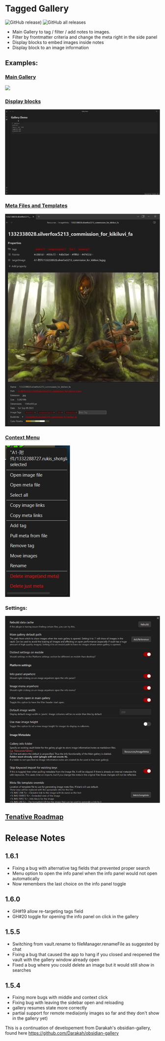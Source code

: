 # Tagged Gallery
![GitHub release)](https://img.shields.io/github/v/release/TomNCatz/obsidian-gallery)
![GitHub all releases](https://img.shields.io/github/downloads/TomNCatz/obsidian-gallery/total)

- Main Gallery to tag / filter / add notes to images.
- Filter by frontmatter criteria and change the meta right in the side panel
- Display blocks to embed images inside notes
- Display block to an image information

## Examples:

### [Main Gallery](https://github.com/TomNCatz/obsidian-gallery/blob/main/docs/README_MainGallery.md)
![](docs/images/Example_main_gallery.gif)

### [Display blocks](https://github.com/TomNCatz/obsidian-gallery/blob/main/docs/README_DisplayBlocks.md)
![](docs/images/Example_Display_Block.gif)

### [Meta Files and Templates](https://github.com/TomNCatz/obsidian-gallery/blob/main/docs/README_MetaFiles.md)
![](docs/images/MetaFile.png)

### [Context Menu](https://github.com/TomNCatz/obsidian-gallery/blob/main/docs/README_ContextMenu.md)
![](docs/images/ContextMenu.png)

### Settings:
![](docs/images/Gallery_Settings.png)

## [Tenative Roadmap](https://github.com/TomNCatz/obsidian-gallery/blob/main/docs/README_Roadmap.md)

# Release Notes
## 1.6.1
 - Fixing a bug with alternative tag fields that prevented proper search
 - Menu option to open the info panel when the info panel would not open automatically
 - Now remembers the last choice on the info panel toggle

## 1.6.0
 - GH#19 allow re-targeting tags field
 - GH#20 toggle for opening the info panel on click in the gallery

## 1.5.5
 - Switching from vault.rename to fileManager.renameFile as suggested by chat
 - Fixing a bug that caused the app to hang if you closed and reopened the vault with the gallery window already open
 - Fixed a bug where you could delete an image but it would still show in searches

## 1.5.4
 - Fixing more bugs with middle and context click
 - Fixing bug with leaving the sidebar open and reloading
 - gallery resumes state more correctly
 - partial support for remote media(only images so far and they don't show in the gallery yet)


This is a continuation of developement from Darakah's obsidian-gallery, found here https://github.com/Darakah/obsidian-gallery
